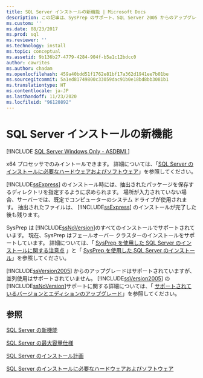 ```yaml
---
title: SQL Server インストールの新機能 | Microsoft Docs
description: この記事は、SysPrep のサポート、SQL Server 2005 からのアップグレードなど、SQL Server のインストール プロセスに加えられたいくつかの変更についてまとめています。
ms.custom: ''
ms.date: 08/23/2017
ms.prod: sql
ms.reviewer: ''
ms.technology: install
ms.topic: conceptual
ms.assetid: 9b136b27-4779-4284-904f-b5a1c12bdcc0
author: cawrites
ms.author: chadam
ms.openlocfilehash: 459a40bdd51f1762e81bf17a362d1941ee7b01be
ms.sourcegitcommit: 5a1ed81749800c33059dac91b0e18bd8bb3081b1
ms.translationtype: HT
ms.contentlocale: ja-JP
ms.lasthandoff: 11/23/2020
ms.locfileid: "96120892"
---
```

# <a name="what39s-new-in-sql-server-installation"></a>SQL Server インストールの新機能
[!INCLUDE [SQL Server Windows Only - ASDBMI ](../../includes/applies-to-version/sql-windows-only-asdbmi.md)]

 x64 プロセッサでのみイントールできます。 詳細については、「[SQL Server のインストールに必要なハードウェアおよびソフトウェア](../../sql-server/install/hardware-and-software-requirements-for-installing-sql-server.md)」を参照してください。
  
 [!INCLUDE[ssExpress](../../includes/ssexpress-md.md)] のインストール時には、抽出されたパッケージを保存するディレクトリを指定するように求められます。 場所が入力されていない場合、サーバーでは、既定でコンピューターのシステム ドライブが使用されます。 抽出されたファイルは、 [!INCLUDE[ssExpress](../../includes/ssexpress-md.md)] のインストールが完了した後も残ります。  
  
 SysPrep は [!INCLUDE[ssNoVersion](../../includes/ssnoversion-md.md)]のすべてのインストールでサポートされています。 現在、SysPrep はフェールオーバー クラスターのインストールをサポートしています。 詳細については、「 [SysPrep を使用した SQL Server のインストールに関する注意点](../../database-engine/install-windows/considerations-for-installing-sql-server-using-sysprep.md) 」と「 [SysPrep を使用した SQL Server のインストール](../../database-engine/install-windows/install-sql-server-using-sysprep.md)」を参照してください。  
  
 [!INCLUDE[ssVersion2005](../../includes/ssversion2005-md.md)] からのアップグレードはサポートされていますが、並列使用はサポートされていません。 [!INCLUDE[ssVersion2005](../../includes/ssversion2005-md.md)] の [!INCLUDE[ssNoVersion](../../includes/ssnoversion-md.md)]サポートに関する詳細については、「 [サポートされているバージョンとエディションのアップグレード](../../database-engine/install-windows/supported-version-and-edition-upgrades.md)」を参照してください。  
 
  
## <a name="see-also"></a>参照  
[SQL Server の新機能](../../sql-server/what-s-new-in-sql-server-2017.md)

[SQL Server の最大容量仕様](../../sql-server/maximum-capacity-specifications-for-sql-server.md)   

[SQL Server のインストール計画](../../sql-server/install/planning-a-sql-server-installation.md)   

[SQL Server のインストールに必要なハードウェアおよびソフトウェア](../../sql-server/install/hardware-and-software-requirements-for-installing-sql-server.md)  
  
